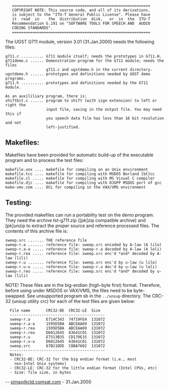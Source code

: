        =============================================================
       COPYRIGHT NOTE: This source code, and all of its derivations,
       is subject to the "ITU-T General Public License". Please have
       it  read  in    the  distribution  disk,   or  in  the  ITU-T
       Recommendation G.191 on "SOFTWARE TOOLS FOR SPEECH AND  AUDIO
       CODING STANDARDS".
       =============================================================


The UGST G711 module, version 3.01 (31.Jan.2000) needs the following
files:

    g711.c .......... G711 module itself; needs the prototypes in G711.H.
    g711demo.c ...... Demonstration program for the G711 module; needs the files
                      g711.c and ugstdemo.h in the current directory.
    ugstdemo.h ...... prototypes and definitions needed by UGST demo programs.
    g711.h .......... prototypes and definitions needed by the G711 module.

    As an auxililiary program, there is:
    shiftbit.c ...... program to shift (with sign extension) to left or right the
                      input file, saving in the output file. You may need this if
                      you speech data file has less than 16 bit resolution and not
                      left-justified.

## Makefiles:

Makefiles have been provided for automatic build-up of the executable program
and to process the test files:

    makefile.unx .... makefile for compiling on an Unix environment
    makefile.tcc .... makefile for compiling with MSDOS Borland [bt]cc
    makefile.cl ..... makefile for compiling with MS Visual C compiler
    makefile.djc .... makefile for compiling with DJGPP MSDOS port of gcc
    make-vms.com .... DCL for compiling in the VAX/VMS environment

## Testing:
The provided makefiles can run a portability test on the demo program. They
need the archive tst-g711.zip ([pk]zip compatible archive) and [pk]unzip to
extract the proper source and reference processed files. The contents of this
archive file is:

    sweep.src ....... THE reference file
    sweep-r.a ....... reference file: sweep.src encoded by A-law (A lilo)
    sweep-r.a-a ..... reference file: sweep-r.a decoded by A-law (A loli)
    sweep-r.rea ..... reference file: sweep.src enc'd *and* decoded by A-law (lili)
    sweep-r.u ....... reference file: sweep.src enc'd by u-law (u lilo)
    sweep-r.u-u ..... reference file: sweep-r.u dec'd by u-law (u loli)
    sweep-r.reu ..... reference file: sweep.src enc'd *and* decoded by u-law (lili)

NOTE! These files are in the big-endian (high-byte first) format. Therefore,
      before using under MSDOS or VAX/VMS, the files need to be byte-swapped.
      See unsupported program sb in the `../unsup` directory.
      The CRC-32 (unsup utility crc) for each of the test files are
      given below:

      File name       CRC32-BE  CRC32-LE  Size
      ------------------------------------------
      sweep-r.a       E714C343  74719FE4  131072
      sweep-r.a-a     1595D5BA  ABCEAA69  131072
      sweep-r.rea     1595D5BA  ABCEAA69  131072
      sweep-r.reu     D6812645  63641C01  131072
      sweep-r.u       E7513B35  CD170E15  131072
      sweep-r.u-u     D6812645  63641C01  131072
      sweep.src       67B11DDE  C8BA7682  131072
      ------------------------------------------
      Notes:
      - CRC32-BE: CRC-32 for the big endian format (i.e., most
        non-Intel Unix systems)
      - CRC32-LE: CRC-32 for the little endian format (Intel CPUs, etc)
      - Size: file size, in bytes
--
<simao@ctd.comsat.com> - 31.Jan.2000

